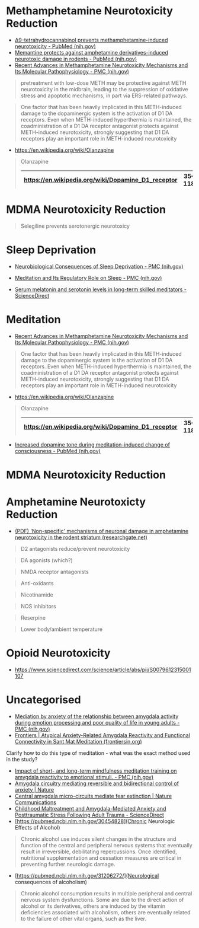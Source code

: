 # Methamphetamine Neurotoxicity Reduction

- [Δ9-tetrahydrocannabinol prevents methamphetamine-induced neurotoxicity - PubMed (nih.gov)](https://pubmed.ncbi.nlm.nih.gov/24844285/)
- [Memantine protects against amphetamine derivatives-induced neurotoxic damage in rodents - PubMed (nih.gov)](https://pubmed.ncbi.nlm.nih.gov/18455739/)
- [Recent Advances in Methamphetamine Neurotoxicity Mechanisms and Its Molecular Pathophysiology - PMC (nih.gov)](https://www.ncbi.nlm.nih.gov/pmc/articles/PMC4377385/)

> pretreatment with low-dose METH may be protective against METH neurotoxicity in the midbrain, leading to the suppression of oxidative stress and apoptotic mechanisms, in part via ERS-related pathways.
> 

> One factor that has been heavily implicated in this METH-induced damage to the dopaminergic system is the activation of D1 DA receptors. Even when METH-induced hyperthermia is maintained, the coadministration of a D1 DA receptor antagonist protects against METH-induced neurotoxicity, strongly suggesting that D1 DA receptors play an important role in METH-induced neurotoxicity
> 
- https://en.wikipedia.org/wiki/Olanzapine

> Olanzapine
> 
> 
> 
> | https://en.wikipedia.org/wiki/Dopamine_D1_receptor | 35–118 | Antagonist |
> | --- | --- | --- |

# MDMA Neurotoxicity Reduction

> Selegiline prevents serotonergic neurotoxicy
> 

# Sleep Deprivation

- [Neurobiological Consequences of Sleep Deprivation - PMC (nih.gov)](https://www.ncbi.nlm.nih.gov/pmc/articles/PMC3648777/)

> 
> 
- [Meditation and Its Regulatory Role on Sleep - PMC (nih.gov)](https://www.ncbi.nlm.nih.gov/pmc/articles/PMC3328970/)

> 
> 
- [Serum melatonin and serotonin levels in long-term skilled meditators - ScienceDirect](https://www.sciencedirect.com/science/article/abs/pii/S1550830723000678)

> 
> 

# Meditation

- [Recent Advances in Methamphetamine Neurotoxicity Mechanisms and Its Molecular Pathophysiology - PMC (nih.gov)](https://www.ncbi.nlm.nih.gov/pmc/articles/PMC4377385/)

> One factor that has been heavily implicated in this METH-induced damage to the dopaminergic system is the activation of D1 DA receptors. Even when METH-induced hyperthermia is maintained, the coadministration of a D1 DA receptor antagonist protects against METH-induced neurotoxicity, strongly suggesting that D1 DA receptors play an important role in METH-induced neurotoxicity
> 
- https://en.wikipedia.org/wiki/Olanzapine

> Olanzapine
> 
> 
> 
> | https://en.wikipedia.org/wiki/Dopamine_D1_receptor | 35–118 | Antagonist |
> | --- | --- | --- |
- [Increased dopamine tone during meditation-induced change of consciousness - PubMed (nih.gov)](https://pubmed.ncbi.nlm.nih.gov/11958969/)

# MDMA Neurotoxicity Reduction


# Amphetamine Neurotoxicty Reduction

- [(PDF) 'Non-specific' mechanisms of neuronal damage in amphetamine neurotoxicity in the rodent striatum (researchgate.net)](https://www.researchgate.net/publication/233519503_'Non-specific'_mechanisms_of_neuronal_damage_in_amphetamine_neurotoxicity_in_the_rodent_striatum)

> D2 antagonists reduce/prevent neurotoxicity
> 

> DA agonists (which?)
> 

> NMDA receptor antagonists
> 

> Anti-oxidants
> 

> Nicotinamide
> 

> NOS inhibitors
> 

> Reserpine
> 

> Lower body/ambient temperature
> 

# Opioid Neurotoxicity
- https://www.sciencedirect.com/science/article/abs/pii/S0079612315001107

# Uncategorised

- [Mediation by anxiety of the relationship between amygdala activity during emotion processing and poor quality of life in young adults - PMC (nih.gov)](https://www.ncbi.nlm.nih.gov/pmc/articles/PMC5538112/)
- [Frontiers | Atypical Anxiety-Related Amygdala Reactivity and Functional Connectivity in Sant Mat Meditation (frontiersin.org)](https://www.frontiersin.org/journals/behavioral-neuroscience/articles/10.3389/fnbeh.2018.00298/full)

Clarify how to do this type of meditation - what was the exact method used in the study?

- [Impact of short- and long-term mindfulness meditation training on amygdala reactivity to emotional stimuli. - PMC (nih.gov)](https://www.ncbi.nlm.nih.gov/pmc/articles/PMC6671286/)
- [Amygdala circuitry mediating reversible and bidirectional control of anxiety | Nature](https://www.nature.com/articles/nature09820)
- [Central amygdala micro-circuits mediate fear extinction | Nature Communications](https://www.nature.com/articles/s41467-021-24068-x)
- [Childhood Maltreatment and Amygdala-Mediated Anxiety and Posttraumatic Stress Following Adult Trauma - ScienceDirect](https://www.sciencedirect.com/science/article/pii/S2667174324000259)
- [https://pubmed.ncbi.nlm.nih.gov/30454828](Chronic Neurologic Effects of Alcohol)
> Chronic alcohol use induces silent changes in the structure and function of the central and peripheral nervous systems that eventually result in irreversible, debilitating repercussions. Once identified, nutritional supplementation and cessation measures are critical in preventing further neurologic damage.
- [https://pubmed.ncbi.nlm.nih.gov/31206272/](Neurological consequences of alcoholism)
> Chronic alcohol consumption results in multiple peripheral and central nervous system dysfunctions. Some are due to the direct action of alcohol or its derivatives, others are induced by the vitamin deficiencies associated with alcoholism, others are eventually related to the failure of other vital organs, such as the liver. 